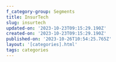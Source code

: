 ```yaml
---
f_category-group: Segments
title: InsurTech
slug: insurtech
updated-on: '2023-10-23T09:15:29.190Z'
created-on: '2023-10-23T09:15:29.190Z'
published-on: '2023-10-26T10:54:25.765Z'
layout: '[categories].html'
tags: categories
---
```



